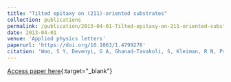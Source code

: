 ```yaml
---
title: "Tilted epitaxy on (211)-oriented substrates"
collection: publications
permalink: /publication/2013-04-01-Tilted-epitaxy-on-211-oriented-substrates
date: 2013-04-01
venue: 'Applied physics letters'
paperurl: 'https://doi.org/10.1063/1.4799278'
citation: 'Woo, S Y, Devenyi, G A, Ghanad-Tavakoli, S, Kleiman, R N, Preston, J S, Botton, G A, &quot;Tilted epitaxy on (211)-oriented substrates.&quot; Applied physics letters, 2013.'
---
```

[Access paper here](https://doi.org/10.1063/1.4799278){:target="_blank"}
